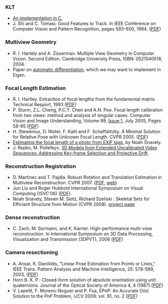 ### KLT ###
  * [An implementation in C.](http://www.ces.clemson.edu/~stb/klt/)
  * J. Shi and C. Tomasi.  Good Features to Track.  In IEEE Conference on Computer Vision and Pattern Recognition, pages 593-600, 1994. ([PDF](http://www.ces.clemson.edu/~stb/klt/shi-tomasi-good-features-cvpr1994.pdf))

### Multiview Geometry ###
  * R. I. Hartely and A. Zisserman.  Multiple View Geometry in Computer Vision.  Second Edition.  Cambridge University Press, ISBN: 0521540518, 2004.
  * Paper on [automatic differentiation](http://homepage.mac.com/sigfpe/paper.pdf), which we may want to implement in Eigen.

### Focal Length Estimation ###
  * R. I. Hartley.  Extraction of focal lengths from the fundamental matrix.  Technical Repport, 1993 ([PDF](http://axiom.anu.edu.au/~hartley/Papers/focal-lengths/focal.pdf))
  * P. Sturm, Z.L. Cheng, P.C.Y. Chen and A.N. Poo.  Focal length calibration from two views: method and analysis of singular cases.  Computer Vision and Image Understanding, Volume 99, [Issue 1](https://code.google.com/p/libmv/issues/detail?id=1), July 2005, Pages 58-95 ([PDF](http://perception.inrialpes.fr/Publications/2005/SCCP05/SturmZhengChenPoo-cviu05.pdf))
  * H. Stewénius, D. Nistér, F. Kahl and F. Schaffalitzky.  A Minimal Solution for Relative Pose with Unknown Focal Length.  CVPR 2005.  ([PDF](http://cmp.felk.cvut.cz/~martid1/articles/Martinec-CVPR2007.pdf))
  * [Estimating the focal length of a photo from EXIF tags](http://phototour.cs.washington.edu/focal.html), by Noah Snavely.
  * J. Repko, M. Pollefeys. [3D Models from Extended Uncalibrated Video Sequences: Addressing Key-frame Selection and Projective Drift](http://www.cs.unc.edu/~marc/pubs/Repko3DIM05.pdf).

### Reconstruction Registration ###
  * D. Martinec and T. Pajdla. Robust Rotation and Translation Estimation in Multiview Reconstruction. CVPR 2007. ([PDF](http://cmp.felk.cvut.cz/~martid1/articles/Martinec-CVPR2007.pdf), [web](http://cmp.felk.cvut.cz/~martid1/demoCVPR07/))
  * Jun Liu and Roger Hubbold International Symposium on Visual Computing (ISVC'06) ([PDF](http://www.cs.man.ac.uk/~liuja/pubs/2006/isvc-b/liu06b.pdf)).
  * Noah Snavely, Steven M. Seitz, Richard Szeliski : Skeletal Sets for Efficient Structure from Motion (CVPR 2008). [project page](http://www.cs.cornell.edu/~snavely/projects/skeletalset/)

### Dense reconstruction ###
  * C. Zach, M. Sormann, and K. Karner.  High-performance multi-view reconstruction.  In International Symposium on 3D Data Processing, Visualization and Transmission (3DPVT), 2006 ([PDF](http://www.icg.tugraz.at/Members/zach/my_publications/3dpvt2006a.pdf))

### Camera resectioning ###

  * A. Ansar, K. Daniilidis, "Linear Pose Estimation from Points or Lines," IEEE Trans. Pattern Analysis and Machine Intelligence, 25: 578-589, 2003, ([PDF](http://www-robotics.jpl.nasa.gov/publications/Adnan_Ansar/ansar&daniilidis03pami.pdf))
  * Horn B. K. P.: Closed-form solution of absolute orientation using unit quaternions. Journal of the Optical Society of America 4, 4 (1987).([PDF](http://people.csail.mit.edu/bkph/papers/Absolute_Orientation.pdf))
  * V. Lepetit, F. Moreno-Noguer and P. Fua, EPnP: An Accurate O(n) Solution to the PnP Problem, IJCV 2009. vol. 81, no. 2 ([PDF](http://cvlab.epfl.ch/~lepetit/papers/lepetit_ijcv08.pdf))